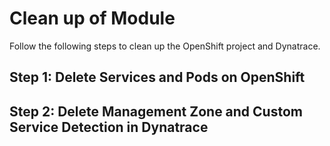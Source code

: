 # Clean up of Module

Follow the following steps to clean up the OpenShift project and Dynatrace.

## Step 1: Delete Services and Pods on OpenShift


## Step 2: Delete Management Zone and Custom Service Detection in Dynatrace


